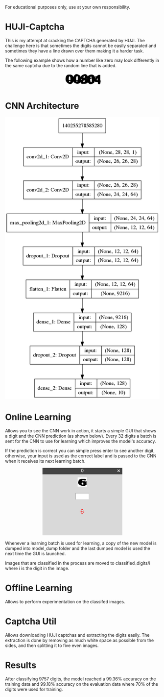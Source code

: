For educational purposes only, use at your own responsibility.

# HUJI-Captcha
This is my attempt at cracking the CAPTCHA generated by HUJI. The challenge here is that sometimes the digits cannot be easily separated and sometimes they have a line drawn over them making it a harder task.

The following example shows how a number like zero may look differently in the same captcha due to the random line that is added.

<p align="center"><img src="readme_assets/hard_ex.png"></p>


# CNN Architecture

<p align="center"><img src="readme_assets/model_plot.png"></p>

# Online Learning
Allows you to see the CNN work in action, it starts a simple GUI that shows a digit and the CNN prediction (as shown below). Every 32 digits a batch is sent for the CNN to use for learning which improves the model's accuracy.

If the prediction is correct you can simple press enter to see another digit, otherwise, your input is used as the correct label and is passed to the CNN when it receives its next learning batch.

<p align="center"><img src="readme_assets/gui.png"></p>

Whenever a learning batch is used for learning, a copy of the new model is dumped into model_dump folder and the last dumped model is used the next time the GUI is launched.

Images that are classified in the process are moved to classified_digits/i where i is the digit in the image.

# Offline Learning
Allows to perform experimentation on the classifed images.

# Captcha Util
Allows downloading HUJI captchas and extracting the digits easily.
The extraction is done by removing as much white space as possible from the sides, and then splitting it to five even images.

# Results
After classifying 9757 digits, the model reached a 99.36% accuracy on the training data and 99.18% accuracy on the evaluation data where 70% of the digits were used for training.
